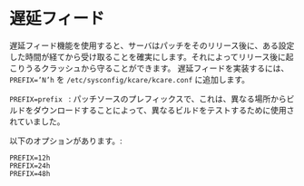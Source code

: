 # 遅延フィード


遅延フィード機能を使用すると、サーバはパッチをそのリリース後に、ある設定した時間が経てから受け取ることを確実にします。それによってリリース後に起こりうるクラッシュから守ることができます。
遅延フィードを実装するには、 `PREFIX=’N’h` を `/etc/sysconfig/kcare/kcare.conf` に追加します。

 `PREFIX=prefix ` : パッチソースのプレフィックスで、これは、異なる場所からビルドをダウンロードすることによって、異なるビルドをテストするために使用されていました。

以下のオプションがあります。:
```
PREFIX=12h
PREFIX=24h
PREFIX=48h
```

